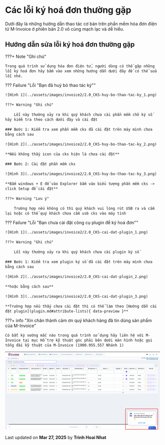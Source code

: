 # **Các lỗi ký hoá đơn thường gặp**

Dưới đây là những hướng dẫn thao tác cơ bản trên phần mềm hóa đơn điện tử M-Invoice ở phiên bản 2.0 vô cùng mạch lạc và dễ hiểu.

## **Hướng dẫn sửa lỗi ký hoá đơn thường gặp**

???+ Note "Ghi chú"

    Trong quá trình sử dụng hóa đơn điện tử, người dùng có thể gặp những lỗi ký hoá đơn hãy bấm vào xem những hướng dẫn dưới đây để có thể sửa lỗi nhé.

??? Failure "Lỗi "Bạn đã huỷ bỏ thao tác ký""

    ![Hình 1](../assets/images/invoice2/2.0_CKS-huy-bo-thao-tac-ky_1.png)

    ???+ Warning "Ghi chú"

        Lỗi này thường xảy ra khi quý khách chưa cài phần mềm chữ ký số hãy kiểm tra theo cách dưới đây và cài đặt

    ### Bước 1: Kiểm tra xem phần mềm cks đã cài đặt trên máy mình chưa bằng cách sau

    ![Hình 2](../assets/images/invoice2/2.0_CKS-huy-bo-thao-tac-ky_2.png)

    **Nếu không thấy icon của cks hiện là chưa cài đặt**

    ### Bước 2: Cài đặt phần mềm cks

    ![Hình 3](../assets/images/invoice2/2.0_CKS-huy-bo-thao-tac-ky_3.png)

    **Bấm windows + E để vào Explorer bấm vào biểu tượng phần mềm cks -> click Setup để cài đặt**

    ???+ Warning "Lưu ý"

        Trường hợp nếu không có thì quý khách vui lòng rút USB ra và cắm lại hoặc có thể quý khách chưa cắm usb cks vào máy tính

??? Failure "Lỗi "Bạn chưa cài đặt công cụ plugin để ký hoá đơn""

    ![Hình 1](../assets/images/invoice2/2.0_CKS-cai-dat-plugin_1.png)

    ???+ Warning "Ghi chú"

        Lỗi này thường xảy ra khi quý khách chưa cài plugin ký số

    ### Bước 1: Kiểm tra xem plugin ký số đã cài đặt trên máy mình chưa bằng cách sau

    ![Hình 2](../assets/images/invoice2/2.0_CKS-cai-dat-plugin_2.png)

    **hoặc bằng cách sau**

    ![Hình 3](../assets/images/invoice2/2.0_CKS-cai-dat-plugin_3.png)

    **Trường hợp nếu thấy chưa cài đặt thì có thể làm theo [Hướng dẫn cài đặt plugin](plugin.md#attribute-lists){ data-preview }**

???+ info "Xin chân thành cảm ơn quý khách hàng đã tin dùng sản phẩm của M-Invoice"

    Có bất kỳ vướng mắc nào trong quá trình sử dụng hãy liên hệ với M-Invoice tại mục Hỗ trợ kỹ thuật góc phải bên dưới màn hình hoặc gọi tổng đài kỹ thuật của M-Invoice (1900.955.557 Nhánh 1)

![Hình 5](../assets/images/invoice2/hotro.png)




<div class="last-updated">Last updated on <strong>Mar 27, 2025</strong> by <strong>Trinh Hoai Nhat</strong></div>
